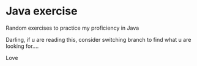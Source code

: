 # Java exercise 

Random exercises to practice my proficiency in Java

Darling, if u are reading this, consider switching branch to find what u are looking for....

Love